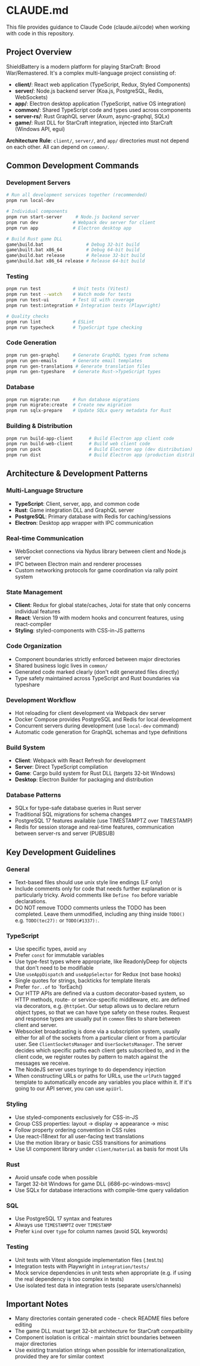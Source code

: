 # CLAUDE.md

This file provides guidance to Claude Code (claude.ai/code) when working with code in this repository.

## Project Overview

ShieldBattery is a modern platform for playing StarCraft: Brood War/Remastered. It's a complex multi-language project consisting of:

- **client/**: React web application (TypeScript, Redux, Styled Components)
- **server/**: Node.js backend server (Koa.js, PostgreSQL, Redis, WebSockets)
- **app/**: Electron desktop application (TypeScript, native OS integration)
- **common/**: Shared TypeScript code and types used across components
- **server-rs/**: Rust GraphQL server (Axum, async-graphql, SQLx)
- **game/**: Rust DLL for StarCraft integration, injected into StarCraft (Windows API, egui)

**Architecture Rule**: `client/`, `server/`, and `app/` directories must not depend on each other. All can depend on `common/`.

## Common Development Commands

### Development Servers

```bash
# Run all development services together (recommended)
pnpm run local-dev

# Individual components
pnpm run start-server     # Node.js backend server
pnpm run dev             # Webpack dev server for client
pnpm run app             # Electron desktop app

# Build Rust game DLL
game\build.bat                # Debug 32-bit build
game\built.bat x86_64         # Debug 64-bit build
game\build.bat release        # Release 32-bit build
game\build.bat x86_64 release # Release 64-bit build
```

### Testing

```bash
pnpm run test            # Unit tests (Vitest)
pnpm run test --watch    # Watch mode for tests
pnpm run test-ui         # Test UI with coverage
pnpm run test:integration # Integration tests (Playwright)

# Quality checks
pnpm run lint            # ESLint
pnpm run typecheck       # TypeScript type checking
```

### Code Generation

```bash
pnpm run gen-graphql     # Generate GraphQL types from schema
pnpm run gen-emails      # Generate email templates
pnpm run gen-translations # Generate translation files
pnpm run gen-typeshare   # Generate Rust->TypeScript types
```

### Database

```bash
pnpm run migrate:run     # Run database migrations
pnpm run migrate:create  # Create new migration
pnpm run sqlx-prepare    # Update SQLx query metadata for Rust
```

### Building & Distribution

```bash
pnpm run build-app-client      # Build Electron app client code
pnpm run build-web-client      # Build web client code
pnpm run pack                  # Build Electron app (dev distribution)
pnpm run dist                  # Build Electron app (production distribution)
```

## Architecture & Development Patterns

### Multi-Language Structure

- **TypeScript**: Client, server, app, and common code
- **Rust**: Game integration DLL and GraphQL server
- **PostgreSQL**: Primary database with Redis for caching/sessions
- **Electron**: Desktop app wrapper with IPC communication

### Real-time Communication

- WebSocket connections via Nydus library between client and Node.js server
- IPC between Electron main and renderer processes
- Custom networking protocols for game coordination via rally point system

### State Management

- **Client**: Redux for global state/caches, Jotai for state that only concerns individual features
- **React**: Version 19 with modern hooks and concurrent features, using react-compiler
- **Styling**: styled-components with CSS-in-JS patterns

### Code Organization

- Component boundaries strictly enforced between major directories
- Shared business logic lives in `common/`
- Generated code marked clearly (don't edit generated files directly)
- Type safety maintained across TypeScript and Rust boundaries via typeshare

### Development Workflow

- Hot reloading for client development via Webpack dev server
- Docker Compose provides PostgreSQL and Redis for local development
- Concurrent servers during development (use `local-dev` command)
- Automatic code generation for GraphQL schemas and type definitions

### Build System

- **Client**: Webpack with React Refresh for development
- **Server**: Direct TypeScript compilation
- **Game**: Cargo build system for Rust DLL (targets 32-bit Windows)
- **Desktop**: Electron Builder for packaging and distribution

### Database Patterns

- SQLx for type-safe database queries in Rust server
- Traditional SQL migrations for schema changes
- PostgreSQL 17 features available (use TIMESTAMPTZ over TIMESTAMP)
- Redis for session storage and real-time features, communication between server-rs and server (PUBSUB)

## Key Development Guidelines

### General

- Text-based files should use unix style line endings (LF only)
- Include comments only for code that needs further explanation or is particularly tricky. Avoid
  comments like `Define foo` before variable declarations.
- DO NOT remove TODO comments unless the TODO has been completed. Leave them unmodified, including
  any thing inside `TODO()` e.g. `TODO(tec27):` or `TODO(#1337):`.

### TypeScript

- Use specific types, avoid `any`
- Prefer `const` for immutable variables
- Use type-fest types where appropriate, like ReadonlyDeep for objects that don't need to be modifiable
- Use `useAppDispatch` and `useAppSelector` for Redux (not base hooks)
- Single quotes for strings, backticks for template literals
- Prefer `for..of` to `forEach()
- Our HTTP APIs are defined via a custom decorator-based system, so HTTP methods, route- or
  service-specific middleware, etc. are defined via decorators, e.g. `@httpGet`. Our setup allows
  us to declare return object types, so that we can have type safety on these routes. Request and
  response types are usually put in `common` files to share between client and server.
- Websocket broadcasting is done via a subscription system, usually either for all of the sockets
  from a particular client or from a particular user. See `ClientSocketsManager` and
  `UserSocketsManager`. The server decides which specific paths each client gets subscribed to, and
  in the client code, we register routes by pattern to match against the messages we receive.
- The NodeJS server uses tsyringe to do dependency injection
- When constructing URLs or paths for URLs, use the `urlPath` tagged template to automatically
  encode any variables you place within it. If it's going to our API server, you can use `apiUrl`.

### Styling

- Use styled-components exclusively for CSS-in-JS
- Group CSS properties: layout → display → appearance → misc
- Follow property ordering convention in CSS rules
- Use react-i18next for all user-facing text translations
- Use the motion library or basic CSS transitions for animations
- Use UI component library under `client/material` as basis for most UIs

### Rust

- Avoid unsafe code when possible
- Target 32-bit Windows for game DLL (i686-pc-windows-msvc)
- Use SQLx for database interactions with compile-time query validation

### SQL

- Use PostgreSQL 17 syntax and features
- Always use `TIMESTAMPTZ` over `TIMESTAMP`
- Prefer `kind` over `type` for column names (avoid SQL keywords)

### Testing

- Unit tests with Vitest alongside implementation files (.test.ts)
- Integration tests with Playwright in `integration/tests/`
- Mock service dependencies in unit tests when appropriate (e.g. if using the real dependency is too
  complex in tests)
- Use isolated test data in integration tests (separate users/channels)

## Important Notes

- Many directories contain generated code - check README files before editing
- The game DLL must target 32-bit architecture for StarCraft compatibility
- Component isolation is critical - maintain strict boundaries between major directories
- Use existing translation strings when possible for internationalization, provided they are for
  similar context
